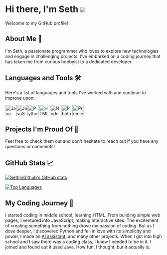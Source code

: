 # Hi there, I'm Seth ![](https://user-images.githubusercontent.com/18350557/176309783-0785949b-9127-417c-8b55-ab5a4333674e.gif)

Welcome to my GitHub profile!

## About Me 🚀
I'm Seth, a passionate programmer who loves to explore new technologies and engage in challenging projects. I've embarked on a coding journey that has taken me from curious hobbyist to a dedicated developer.

## Languages and Tools 🛠️
Here's a list of languages and tools I've worked with and continue to improve upon:

<p align="left">
<a href="https://www.oracle.com/java/" target="_blank" rel="noreferrer"><img src="https://raw.githubusercontent.com/danielcranney/readme-generator/main/public/icons/skills/java-colored.svg" width="36" height="36" alt="Java" /></a><a href="https://developer.mozilla.org/en-US/docs/Web/JavaScript" target="_blank" rel="noreferrer"><img src="https://raw.githubusercontent.com/danielcranney/readme-generator/main/public/icons/skills/javascript-colored.svg" width="36" height="36" alt="JavaScript" /></a><a href="https://www.python.org/" target="_blank" rel="noreferrer"><img src="https://raw.githubusercontent.com/danielcranney/readme-generator/main/public/icons/skills/python-colored.svg" width="36" height="36" alt="Python" /></a><a href="https://developer.mozilla.org/en-US/docs/Glossary/HTML5" target="_blank" rel="noreferrer"><img src="https://raw.githubusercontent.com/danielcranney/readme-generator/main/public/icons/skills/html5-colored.svg" width="36" height="36" alt="HTML5" /></a><a href="https://nodejs.org/en/" target="_blank" rel="noreferrer"><img src="https://raw.githubusercontent.com/danielcranney/readme-generator/main/public/icons/skills/nodejs-colored.svg" width="36" height="36" alt="NodeJS" /></a><a href="https://www.adobe.com/uk/products/photoshop.html" target="_blank" rel="noreferrer"><img src="https://raw.githubusercontent.com/danielcranney/readme-generator/main/public/icons/skills/photoshop-colored.svg" width="36" height="36" alt="Photoshop" /></a><a href="https://www.adobe.com/uk/products/premiere.html" target="_blank" rel="noreferrer"><img src="https://raw.githubusercontent.com/danielcranney/readme-generator/main/public/icons/skills/premierepro-colored.svg" width="36" height="36" alt="Premiere Pro" /></a>
</p>

## Projects I'm Proud Of 💼
<!--- [Project Name](https://github.com/SethInGithub/project-name) - A brief description of this awesome project that I've worked on.
- [Another Project](https://github.com/SethInGithub/another-project) - Another impactful project that I'm really proud of.
- [Cool App](https://github.com/SethInGithub/cool-app) - A cool application that solves a real-world problem.-->

Feel free to check them out and don't hesitate to reach out if you have any questions or comments!

## GitHub Stats 📈
<a href="http://www.github.com/SethInGithub"><img src="https://github-readme-stats.vercel.app/api?username=SethInGithub&show_icons=true&hide=&count_private=true&title_color=0891b2&text_color=ffffff&icon_color=0891b2&bg_color=1c1917&hide_border=true&show_icons=true" alt="SethInGithub's GitHub stats" /></a>

<a href="https://github.com/SethInGithub" align="left"><img src="https://github-readme-stats.vercel.app/api/top-langs/?username=SethInGithub&langs_count=10&title_color=0891b2&text_color=ffffff&icon_color=0891b2&bg_color=1c1917&hide_border=true&locale=en&custom_title=Top%20%Languages" alt="Top Languages" /></a>

## My Coding Journey 🌱
I started coding in middle school, learning HTML. From building simple web pages, I ventured into JavaScript, making interactive sites. The excitement of creating something from nothing drove my passion of coding. But as I dove deeper, I discovered Python and fell in love with its simplicity and power, I made an [AI assistant](https://github.com/SethInGithub/AI-Assistant), and many other projects. When I got into high school and I saw there was a coding class, I knew I needed to be in it. I joined and found out it used Java. How fun, I thought, but it actually is.
